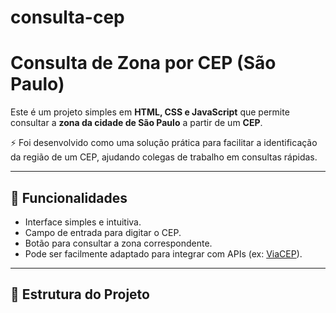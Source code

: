 # consulta-cep
# Consulta de Zona por CEP (São Paulo)

Este é um projeto simples em **HTML, CSS e JavaScript** que permite consultar a **zona da cidade de São Paulo** a partir de um **CEP**.

⚡ Foi desenvolvido como uma solução prática para facilitar a identificação da região de um CEP, ajudando colegas de trabalho em consultas rápidas.

---

## 🚀 Funcionalidades
- Interface simples e intuitiva.
- Campo de entrada para digitar o CEP.
- Botão para consultar a zona correspondente.
- Pode ser facilmente adaptado para integrar com APIs (ex: [ViaCEP](https://viacep.com.br/)).

---

## 📂 Estrutura do Projeto
